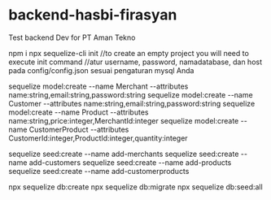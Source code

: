 # backend-hasbi-firasyan
Test backend Dev for PT Aman Tekno

npm i
npx sequelize-cli init //to create an empty project you will need to execute init command
//atur username, password, namadatabase, dan host pada config/config.json sesuai pengaturan mysql Anda

sequelize model:create --name Merchant --attributes name:string,email:string,password:string 
sequelize model:create --name Customer --attributes name:string,email:string,password:string 
sequelize model:create --name Product --attributes name:string,price:integer,MerchantId:integer 
sequelize model:create --name CustomerProduct --attributes CustomerId:integer,ProductId:integer,quantity:integer 

sequelize seed:create --name add-merchants
sequelize seed:create --name add-customers
sequelize seed:create --name add-products
sequelize seed:create --name add-customerproducts

npx sequelize db:create
npx sequelize db:migrate
npx sequelize db:seed:all
